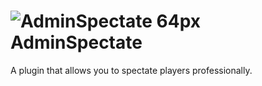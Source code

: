 # ![AdminSpectate 64px](https://user-images.githubusercontent.com/106276172/170436290-54d9dd67-dc9f-40f8-9ffe-9f0bf94cfbe6.png) AdminSpectate
A plugin that allows you to spectate players professionally.
